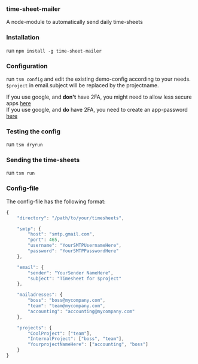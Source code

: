 ### time-sheet-mailer
A node-module to automatically send daily time-sheets

### Installation
run `npm install -g time-sheet-mailer`

### Configuration
run `tsm config` and edit the existing demo-config according to your needs.  
`$project` in email.subject will be replaced by the projectname.  


If you use google, and **don't** have 2FA, you might need to allow less secure apps  [here](https://www.google.com/settings/security/lesssecureapps)  
If you use google, and **do** have 2FA, you need to create an app-password [here](https://security.google.com/settings/security/apppasswords)

### Testing the config
run `tsm dryrun`

### Sending the time-sheets
run `tsm run`

### Config-file
The config-file has the following format:
```JavaScript
{
    "directory": "/path/to/your/timesheets",

    "smtp": {
        "host": "smtp.gmail.com",
        "port": 465,
        "username": "YourSMTPUsernameHere",
        "password": "YourSMTPPasswordHere"
    },

    "email": {
        "sender": "YourSender NameHere",
        "subject": "Timesheet for $project"
    },

    "mailadresses": {
        "boss": "boss@mycompany.com",
        "team": "team@mycompany.com",
        "accounting": "accounting@mycompany.com"
    },

    "projects": {
        "CoolProject": ["team"],
        "InternalProject": ["boss", "team"],
        "YourprojectNameHere": ["accounting", "boss"]
    }
}
```

